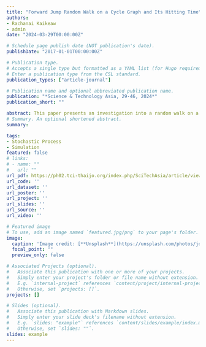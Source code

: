 ```yaml
---
title: "Forward Jump Random Walk on a Cycle Graph and Its Hitting Time"
authors:
- Rachanai Kaikeaw
- admin
date: "2024-03-29T00:00:00Z"

# Schedule page publish date (NOT publication's date).
publishDate: "2017-01-01T00:00:00Z"

# Publication type.
# Accepts a single type but formatted as a YAML list (for Hugo requirements).
# Enter a publication type from the CSL standard.
publication_types: ["article-journal"]

# Publication name and optional abbreviated publication name.
publication: "*Science & Technology Asia, 29-46, 2024*"
publication_short: ""

abstract: This paper presents an investigation into a random walk on a cycle graph with restricted forward movement at most 𝑚 steps, known as the forward jump random walk. The study derives exact formulas for the probability mass function of the arriving state, the hitting time, and its expected value and variance, where those solutions can be expressed in terms of trigonometric sums. These formulas are obtained using a combinatorial method as an alternative to the eigenvector-based approach commonly used.
# Summary. An optional shortened abstract.
summary: 

tags:
- Stochastic Process
- Simulation
featured: false
# links:
# - name: ""
#   url: ""
url_pdf: https://ph02.tci-thaijo.org/index.php/SciTechAsia/article/view/251338
url_code: ''
url_dataset: ''
url_poster: ''
url_project: ''
url_slides: ''
url_source: ''
url_video: ''

# Featured image
# To use, add an image named `featured.jpg/png` to your page's folder. 
image:
  caption: 'Image credit: [**Unsplash**](https://unsplash.com/photos/jdD8gXaTZsc)'
  focal_point: ""
  preview_only: false

# Associated Projects (optional).
#   Associate this publication with one or more of your projects.
#   Simply enter your project's folder or file name without extension.
#   E.g. `internal-project` references `content/project/internal-project/index.md`.
#   Otherwise, set `projects: []`.
projects: []

# Slides (optional).
#   Associate this publication with Markdown slides.
#   Simply enter your slide deck's filename without extension.
#   E.g. `slides: "example"` references `content/slides/example/index.md`.
#   Otherwise, set `slides: ""`.
slides: example
---
```



